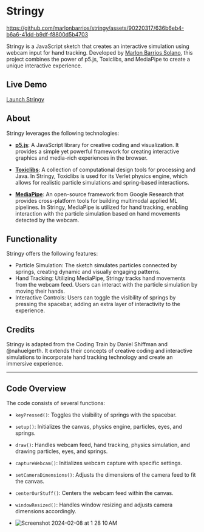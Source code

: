 # Stringy


https://github.com/marlonbarrios/stringy/assets/90220317/636b6eb4-b6a6-41dd-b9df-f8800d5b4703


Stringy is a JavaScript sketch that creates an interactive simulation using webcam input for hand tracking. Developed by [Marlon Barrios Solano](https://github.com/marlonbarrios), this project combines the power of p5.js, Toxiclibs, and MediaPipe to create a unique interactive experience.

## Live Demo
[Launch Stringy](https://marlonbarrios.github.io/stringy/)

## About
Stringy leverages the following technologies:

- [**p5.js**](https://p5js.org/): A JavaScript library for creative coding and visualization. It provides a simple yet powerful framework for creating interactive graphics and media-rich experiences in the browser.

- [**Toxiclibs**](http://haptic-data.com/toxiclibsjs/): A collection of computational design tools for processing and Java. In Stringy, Toxiclibs is used for its Verlet physics engine, which allows for realistic particle simulations and spring-based interactions.

- [**MediaPipe**](https://developers.google.com/mediapipe/solutions/vision/gesture_recognizer#get_started): An open-source framework from Google Research that provides cross-platform tools for building multimodal applied ML pipelines. In Stringy, MediaPipe is utilized for hand tracking, enabling interaction with the particle simulation based on hand movements detected by the webcam.

## Functionality
Stringy offers the following features:

- Particle Simulation: The sketch simulates particles connected by springs, creating dynamic and visually engaging patterns.
- Hand Tracking: Utilizing MediaPipe, Stringy tracks hand movements from the webcam feed. Users can interact with the particle simulation by moving their hands.
- Interactive Controls: Users can toggle the visibility of springs by pressing the spacebar, adding an extra layer of interactivity to the experience.

## Credits
Stringy is adapted from the Coding Train by Daniel Shiffman and @nahuelgerth. It extends their concepts of creative coding and interactive simulations to incorporate hand tracking technology and create an immersive experience.

---

## Code Overview
The code consists of several functions:

- `keyPressed()`: Toggles the visibility of springs with the spacebar.
- `setup()`: Initializes the canvas, physics engine, particles, eyes, and springs.
- `draw()`: Handles webcam feed, hand tracking, physics simulation, and drawing particles, eyes, and springs.
- `captureWebcam()`: Initializes webcam capture with specific settings.
- `setCameraDimensions()`: Adjusts the dimensions of the camera feed to fit the canvas.
- `centerOurStuff()`: Centers the webcam feed within the canvas.
- `windowResized()`: Handles window resizing and adjusts camera dimensions accordingly.

- ![Screenshot 2024-02-08 at 1 28 10 AM](https://github.com/marlonbarrios/stringy/assets/90220317/30b7eba8-033b-460a-8fca-dfd113a96f36)

